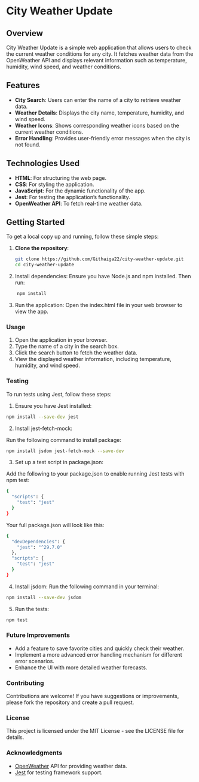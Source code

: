 # City Weather Update

## Overview

City Weather Update is a simple web application that allows users to check the current weather conditions for any city. It fetches weather data from the OpenWeather API and displays relevant information such as temperature, humidity, wind speed, and weather conditions.

## Features

- **City Search**: Users can enter the name of a city to retrieve weather data.
- **Weather Details**: Displays the city name, temperature, humidity, and wind speed.
- **Weather Icons**: Shows corresponding weather icons based on the current weather conditions.
- **Error Handling**: Provides user-friendly error messages when the city is not found.

## Technologies Used

- **HTML**: For structuring the web page.
- **CSS**: For styling the application.
- **JavaScript**: For the dynamic functionality of the app.
- **Jest**: For testing the application’s functionality.
- **OpenWeather API**: To fetch real-time weather data.

## Getting Started

To get a local copy up and running, follow these simple steps:

1. **Clone the repository**:
   ```bash
   git clone https://github.com/Githaiga22/city-weather-update.git
   cd city-weather-update

2. Install dependencies: Ensure you have Node.js and npm installed. Then run:
```bash
    npm install
```
3. Run the application: Open the index.html file in your web browser to view the app.

 ### Usage

1. Open the application in your browser.
2.  Type the name of a city in the search box.
3. Click the search button to fetch the weather data.
4. View the displayed weather information, including temperature, humidity, and wind speed.

### Testing

To run tests using Jest, follow these steps:

1. Ensure you have Jest installed:

```bash
npm install --save-dev jest
```
2. Install jest-fetch-mock:

Run the following command to install package:
```bash
npm install jsdom jest-fetch-mock --save-dev
```
3. Set up a test script in package.json:

Add the following to your package.json to enable running Jest tests with npm test:
```bash
{
  "scripts": {
    "test": "jest"
  }
}
```
Your full package.json will look like this:
```bash
{
  "devDependencies": {
    "jest": "^29.7.0"
  },
  "scripts": {
    "test": "jest"
  }
}
```
4. Install jsdom: Run the following command in your terminal:
```bash
npm install --save-dev jsdom
```
5. Run the tests:
```bash
npm test
```

### Future Improvements

- Add a feature to save favorite cities and quickly check their weather.
-  Implement a more advanced error handling mechanism for different error scenarios.
- Enhance the UI with more detailed weather forecasts.

### Contributing

Contributions are welcome! If you have suggestions or improvements, please fork the repository and create a pull request.
### License

This project is licensed under the MIT License - see the LICENSE file for details.

### Acknowledgments

- [OpenWeather](https://openweathermap.org/api) API for providing weather data.
- [Jest](https://jestjs.io/) for testing framework support.